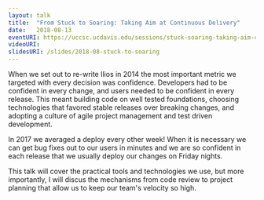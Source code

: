 ```yaml
---
layout: talk
title:  "From Stuck to Soaring: Taking Aim at Continuous Delivery"
date:   2018-08-13
eventURI: https://uccsc.ucdavis.edu/sessions/stuck-soaring-taking-aim-continuous-delivery
videoURI:
slidesURI: /slides/2018-08-stuck-to-soaring
---
```


When we set out to re-write Ilios in 2014 the most important metric we targeted with every decision was confidence. Developers had to be confident in every change,  and users needed to be confident in every release. This meant building code on well tested foundations, choosing technologies that favored stable releases over breaking changes, and adopting a culture of agile project management and test driven development.

In 2017 we averaged a deploy every other week! When it is necessary we can get bug fixes out to our users in minutes and we are so confident in each release that  we usually deploy our changes on Friday nights.

This talk will cover the practical tools and technologies we use, but more importantly, I will discus the mechanisms from code review to project planning that allow us to keep our team's velocity so high.
